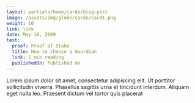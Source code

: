 ```yaml
---
layout: partials/home/cards/blog-post
image: /assets/img/globe/cards/card1.png
weight: 10
link: link
date: May 10, 2009
text:
  proof: Proof of Stake
  title: How to choose a Guardian
  link: 5 min reading
  publishedOn: Published on
---
```


Lorem ipsum dolor sit amet, consectetur adipiscing elit. Ut porttitor sollicitudin viverra. Phasellus sagittis urna et tincidunt interdum. Aliquam eget nulla leo. Praesent dictum vel tortor quis placerat
